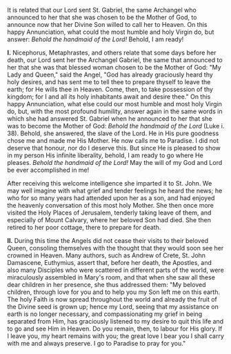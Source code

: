 
It is related that our Lord sent St. Gabriel, the same Archangel who announced to her that she was chosen to be the Mother of God, to announce now that her Divine Son willed to call her to Heaven. On this happy Annunciation, what could the most humble and holy Virgin do, but answer: *Behold the handmaid of the Lord!* Behold, I am ready!

**I\.** Nicephorus, Metaphrastes, and others relate that some days before her death, our Lord sent her the Archangel Gabriel, the same that announced to her that she was that blessed woman chosen to be the Mother of God: \"My Lady and Queen,\" said the Angel, \"God has already graciously heard thy holy desires, and has sent me to tell thee to prepare thyself to leave the earth; for He wills thee in Heaven. Come, then, to take possession of thy kingdom; for I and all its holy inhabitants await and desire thee.\" On this happy Annunciation, what else could our most humble and most holy Virgin do, but, with the most profound humility, answer again in the same words in which she had answered St. Gabriel when he announced to her that she was to become the Mother of God: *Behold the handmaid of the Lord* (Luke i. 38). Behold, she answered, the slave of the Lord. He in His pure goodness chose me and made me His Mother. He now calls me to Paradise. I did not deserve that honour, nor do I deserve this. But since He is pleased to show in my person His infinite liberality, behold, I am ready to go where He pleases. *Behold the handmaid of the Lord!* May the will of my God and Lord be ever accomplished in me!

After receiving this welcome intelligence she imparted it to St. John. We may well imagine with what grief and tender feelings he heard the news; he who for so many years had attended upon her as a son, and had enjoyed the heavenly conversation of this most holy Mother. She then once more visited the Holy Places of Jerusalem, tenderly taking leave of them, and especially of Mount Calvary, where her beloved Son had died. She then retired to her poor cottage, there to prepare for death.

**II\.** During this time the Angels did not cease their visits to their beloved Queen, consoling themselves with the thought that they would soon see her crowned in Heaven. Many authors, such as Andrew of Crete, St. John Damascene, Euthymius, assert that, before her death, the Apostles, and also many Disciples who were scattered in different parts of the world, were miraculously assembled in Mary\'s room, and that when she saw all these dear children in her presence, she thus addressed them: \"My beloved children, through love for you and to help you my Son left me on this earth. The holy Faith is now spread throughout the world and already the fruit of the Divine seed is grown up; hence my Lord, seeing that my assistance on earth is no longer necessary, and compassionating my grief in being separated from Him, has graciously listened to my desire to quit this life and to go and see Him in Heaven. Do you remain, then, to labour for His glory. If I leave you, my heart remains with you; the great love I bear you I shall carry with me and always preserve. I go to Paradise to pray for you.\"


